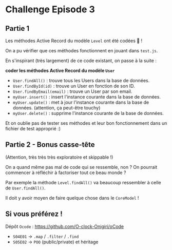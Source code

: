 # Challenge Episode 3

## Partie 1

Les méthodes Active Record du modèle `Level` ont été codées 🎉 !

On a pu vérifier que ces méthodes fonctionnent en jouant dans `test.js`.

En s'inspirant (très largement) de ce code existant, on passe à la suite :

**coder les méthodes Active Record du modèle `User`**

- `User.findAll()` : trouve tous les Users dans la base de données.
- `User.findById(id)` : trouve un User en fonction de son ID.
- `User.findByEmail(email)` : trouve un User par son email.
- `myUser.insert()` : insert l'instance courante dans la base de données.
- `myUser.update()` : met à jour l'instance courante dans la base de données. (attention, ça peut-être touchy)
- `myUser.delete()` : supprime l'instance courante de la base de données.

Et on oublie pas de tester ses méthodes et leur bon fonctionnement dans un fichier de test approprié :)

## Partie 2 - Bonus casse-tête

(Attention, très très très exploratoire et skippable !)

On a quand même pas mal de code qui se ressemble, non ? On pourrait commencer à réfléchir à factoriser tout ce beau monde ?

Par exemple la méthode `Level.findAll()` va beaucoup ressembler à celle de `User.findAll()`.

Il doit y avoir moyen de faire quelque chose dans le `CoreModel` !

## Si vous préférez !

Dépôt `Ocode` : https://github.com/O-clock-Onigiri/oCode

- `S04E01` -> `.map` / `.filter` / `.find`
- `S05E02` -> `POO` (public/private) et héritage
